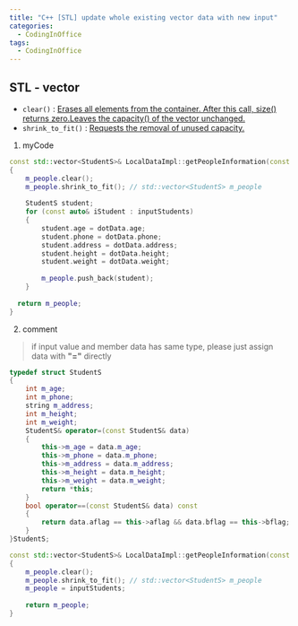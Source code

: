```yaml
---
title: "C++ [STL] update whole existing vector data with new input"
categories:
  - CodingInOffice
tags:
  - CodingInOffice
---
```


## STL - vector 
- `clear()` : [Erases all elements from the container. After this call, size() returns zero.Leaves the capacity() of the vector unchanged.](https://en.cppreference.com/w/cpp/container/vector/clear)
- `shrink_to_fit()` : [Requests the removal of unused capacity.](https://en.cppreference.com/w/cpp/container/vector/shrink_to_fit)


1. myCode


```c++
const std::vector<StudentS>& LocalDataImpl::getPeopleInformation(const std::vector<StudentS>& inputStudents )
{
    m_people.clear();
    m_people.shrink_to_fit(); // std::vector<StudentS> m_people 
 
    StudentS student;
    for (const auto& iStudent : inputStudents)
    {
        student.age = dotData.age;
        student.phone = dotData.phone;
        student.address = dotData.address;
        student.height = dotData.height;
        student.weight = dotData.weight;
        
        m_people.push_back(student);
    }
  
  return m_people;
}
```

2. comment
> if input value and member data has same type, please just assign data with **"="** directly


```c++
typedef struct StudentS
{
    int m_age;
    int m_phone;
    string m_address;
    int m_height;
    int m_weight;
    StudentS& operator=(const StudentS& data)  
    {
        this->m_age = data.m_age;
        this->m_phone = data.m_phone;
        this->m_address = data.m_address;
        this->m_height = data.m_height;
        this->m_weight = data.m_weight;
        return *this;
    }
    bool operator==(const StudentS& data) const 
    {
        return data.aflag == this->aflag && data.bflag == this->bflag;
    }
}StudentS;

const std::vector<StudentS>& LocalDataImpl::getPeopleInformation(const std::vector<StudentS>& inputStudents )
{
    m_people.clear();
    m_people.shrink_to_fit(); // std::vector<StudentS> m_people 
    m_people = inputStudents;
  
    return m_people;
}
```
